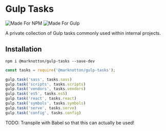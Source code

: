 # Gulp Tasks

![Made For NPM](https://img.shields.io/badge/Made%20for-NPM-orange.svg) ![Made For Gulp](https://img.shields.io/badge/Made%20for-Gulp-red.svg)

A private collection of Gulp tasks commonly used within internal projects.

## Installation
```
npm i @marknotton/gulp-tasks --save-dev
```
```js
const tasks = require('@marknotton/gulp-tasks');

gulp.task('sass', tasks.sass)
gulp.task('scripts', tasks.scripts)
gulp.task('vendors', tasks.vendors)
gulp.task('es5', tasks.es5)
gulp.task('react', tasks.react)
gulp.task('symbols', tasks.symbols)
gulp.task('serve', tasks.serve)
gulp.task('config', tasks.config)

```
TODO: Transpile with Babel so that this can actually be used!
